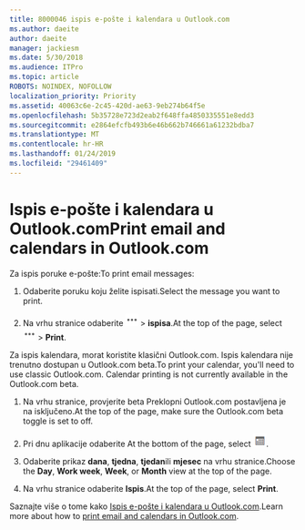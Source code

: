 ```yaml
---
title: 8000046 ispis e-pošte i kalendara u Outlook.com
ms.author: daeite
author: daeite
manager: jackiesm
ms.date: 5/30/2018
ms.audience: ITPro
ms.topic: article
ROBOTS: NOINDEX, NOFOLLOW
localization_priority: Priority
ms.assetid: 40063c6e-2c45-420d-ae63-9eb274b64f5e
ms.openlocfilehash: 5b35728e723d2eab2f648ffa4850335551e8edd3
ms.sourcegitcommit: e2864efcfb493b6e46b662b746661a61232bdba7
ms.translationtype: MT
ms.contentlocale: hr-HR
ms.lasthandoff: 01/24/2019
ms.locfileid: "29461409"
---
```

# <a name="print-email-and-calendars-in-outlookcom"></a><span data-ttu-id="45a2a-102">Ispis e-pošte i kalendara u Outlook.com</span><span class="sxs-lookup"><span data-stu-id="45a2a-102">Print email and calendars in Outlook.com</span></span>

<span data-ttu-id="45a2a-103">Za ispis poruke e-pošte:</span><span class="sxs-lookup"><span data-stu-id="45a2a-103">To print email messages:</span></span>
  
1. <span data-ttu-id="45a2a-104">Odaberite poruku koju želite ispisati.</span><span class="sxs-lookup"><span data-stu-id="45a2a-104">Select the message you want to print.</span></span>
    
2. <span data-ttu-id="45a2a-105">Na vrhu stranice odaberite ![dodatne akcije](media/64993e8a-4a62-43b1-aa05-90f5ad4cba54.png) \> **ispisa**.</span><span class="sxs-lookup"><span data-stu-id="45a2a-105">At the top of the page, select ![More actions](media/64993e8a-4a62-43b1-aa05-90f5ad4cba54.png) \> **Print**.</span></span> 
    
<span data-ttu-id="45a2a-p101">Za ispis kalendara, morat koristite klasični Outlook.com. Ispis kalendara nije trenutno dostupan u Outlook.com beta.</span><span class="sxs-lookup"><span data-stu-id="45a2a-p101">To print your calendar, you'll need to use classic Outlook.com. Calendar printing is not currently available in the Outlook.com beta.</span></span>
  
1. <span data-ttu-id="45a2a-108">Na vrhu stranice, provjerite beta Preklopni Outlook.com postavljena je na isključeno.</span><span class="sxs-lookup"><span data-stu-id="45a2a-108">At the top of the page, make sure the Outlook.com beta toggle is set to off.</span></span>
    
2. <span data-ttu-id="45a2a-109">Pri dnu aplikacije odaberite </span><span class="sxs-lookup"><span data-stu-id="45a2a-109">At the bottom of the page, select</span></span> ![Kalendar](media/9e1a821a-c32e-4851-a866-342a39ffdca0.png)<span data-ttu-id="45a2a-111">.</span><span class="sxs-lookup"><span data-stu-id="45a2a-111"></span></span>
    
3. <span data-ttu-id="45a2a-112">Odaberite prikaz **dana**, **tjedna**, **tjedan**ili **mjesec** na vrhu stranice.</span><span class="sxs-lookup"><span data-stu-id="45a2a-112">Choose the **Day**, **Work week**, **Week**, or **Month** view at the top of the page.</span></span> 
    
4. <span data-ttu-id="45a2a-113">Na vrhu stranice odaberite **Ispis**.</span><span class="sxs-lookup"><span data-stu-id="45a2a-113">At the top of the page, select **Print**.</span></span> 
    
<span data-ttu-id="45a2a-114">Saznajte više o tome kako [Ispis e-pošte i kalendara u Outlook.com](https://go.microsoft.com/fwlink/p/?linkid=2001208&amp;clcid=0x409).</span><span class="sxs-lookup"><span data-stu-id="45a2a-114">Learn more about how to [print email and calendars in Outlook.com](https://go.microsoft.com/fwlink/p/?linkid=2001208&amp;clcid=0x409).</span></span>
  

